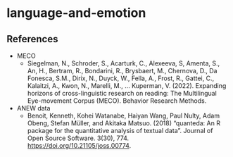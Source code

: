 # language-and-emotion

## References
- MECO 
  - Siegelman, N., Schroder, S., Acarturk, C., Alexeeva, S, Amenta, S., An, H., Bertram, R., Bondarini, R., Brysbaert, M., Chernova, D., Da Fonesca, S.M., Dirix, N., Duyck, W., Fella, A., Frost, R., Gattei, C., Kalaitzi, A., Kwon, N., Marelli, M., … Kuperman, V. (2022). Expanding horizons of cross-linguistic research on reading: The Multilingual Eye-movement Corpus (MECO). Behavior Research Methods.
- ANEW data
  - Benoit, Kenneth, Kohei Watanabe, Haiyan Wang, Paul Nulty, Adam Obeng, Stefan Müller, and Akitaka Matsuo. (2018) “quanteda: An R package for the quantitative analysis of textual data”. Journal of Open Source Software. 3(30), 774. https://doi.org/10.21105/joss.00774.